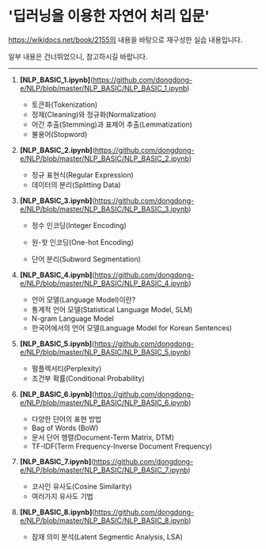# **'딥러닝을 이용한 자연어 처리 입문'**

https://wikidocs.net/book/2155의 내용을 바탕으로 재구성한 실습 내용입니다.

일부 내용은 건너뛰었으니, 참고하시길 바랍니다.

---

1. **[NLP_BASIC_1.ipynb]**(https://github.com/dongdong-e/NLP/blob/master/NLP_BASIC/NLP_BASIC_1.ipynb)
   * 토큰화(Tokenization)
   * 정제(Cleaning)와 정규화(Normalization)
   * 어간 추출(Stemming)과 표제어 추출(Lemmatization)
   * 불용어(Stopword)



2. **[NLP_BASIC_2.ipynb]**(https://github.com/dongdong-e/NLP/blob/master/NLP_BASIC/NLP_BASIC_2.ipynb)
   
   * 정규 표현식(Regular Expression)
   * 데이터의 분리(Splitting Data)
   
   

3. **[NLP_BASIC_3.ipynb]**(https://github.com/dongdong-e/NLP/blob/master/NLP_BASIC/NLP_BASIC_3.ipynb)
   
   * 정수 인코딩(Integer Encoding)
   
   * 원-핫 인코딩(One-hot Encoding)
   
   * 단어 분리(Subword Segmentation)
   
     

4. **[NLP_BASIC_4.ipynb]**(https://github.com/dongdong-e/NLP/blob/master/NLP_BASIC/NLP_BASIC_4.ipynb)
   
   * 언어 모델(Language Model)이란?
   * 통계적 언어 모델(Statistical Language Model, SLM)
   * N-gram Language Model
   * 한국어에서의 언어 모델(Language Model for Korean Sentences)

5. **[NLP_BASIC_5.ipynb]**(https://github.com/dongdong-e/NLP/blob/master/NLP_BASIC/NLP_BASIC_5.ipynb)
   - 펄플렉서티(Perplexity)
   - 조건부 확률(Conditional Probability)

6. **[NLP_BASIC_6.ipynb]**(https://github.com/dongdong-e/NLP/blob/master/NLP_BASIC/NLP_BASIC_6.ipynb)
   
   * 다양한 단어의 표현 방법
   * Bag of Words (BoW)
   * 문서 단어 행렬(Document-Term Matrix, DTM)
   * TF-IDF(Term Frequency-Inverse Document Frequency)

7. **[NLP_BASIC_7.ipynb]**(https://github.com/dongdong-e/NLP/blob/master/NLP_BASIC/NLP_BASIC_7.ipynb)
   
   - 코사인 유사도(Cosine Similarity)
   - 여러가지 유사도 기법
   
8. **[NLP_BASIC_8.ipynb]**(https://github.com/dongdong-e/NLP/blob/master/NLP_BASIC/NLP_BASIC_8.ipynb)

   - 잠재 의미 분석(Latent Segmentic Analysis, LSA)

